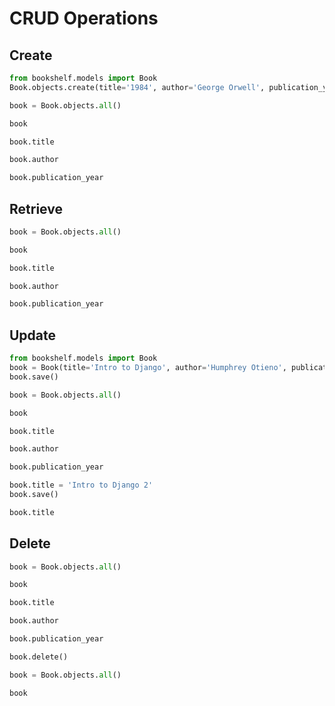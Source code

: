 # CRUD Operations

## Create

```python
from bookshelf.models import Book
Book.objects.create(title='1984', author='George Orwell', publication_year='1949')
```

```python
book = Book.objects.all()
```

```python
book
```

```python
book.title
```

```python
book.author
```

```python
book.publication_year
```

## Retrieve

```python
book = Book.objects.all()
```

```python
book
```

```python
book.title
```

```python
book.author
```

```python
book.publication_year
```

## Update

```python
from bookshelf.models import Book
book = Book(title='Intro to Django', author='Humphrey Otieno', publication_year='2025')
book.save()
```

```python
book = Book.objects.all()
```

```python
book
```

```python
book.title
```

```python
book.author
```

```python
book.publication_year
```

```python
book.title = 'Intro to Django 2'
book.save()
```

```python
book.title
```

## Delete

```python
book = Book.objects.all()
```

```python
book
```

```python
book.title
```

```python
book.author
```

```python
book.publication_year
```

```python
book.delete()
```

```python
book = Book.objects.all()
```

```python
book
```
